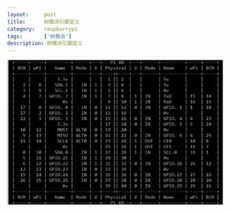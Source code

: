 ```yaml
---
layout:     post
title:      树莓派引脚定义
category:   raspberrypi
tags:       ['树莓派']
description: 树莓派引脚定义
---
```


<img src="./images/树莓派引脚.png" />
